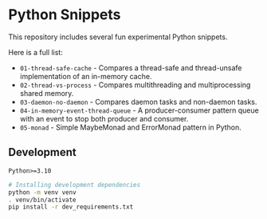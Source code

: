 # Python Snippets

This repository includes several fun experimental Python snippets.

Here is a full list:

- `01-thread-safe-cache` - Compares a thread-safe and thread-unsafe implementation of an in-memory cache.
- `02-thread-vs-process` - Compares multithreading and multiprocessing shared memory.
- `03-daemon-no-daemon` - Compares daemon tasks and non-daemon tasks.
- `04-in-memory-event-thread-queue` - A producer-consumer pattern queue with an event to stop both producer and consumer.
- `05-monad` - Simple MaybeMonad and ErrorMonad pattern in Python.
## Development

`Python>=3.10`


```sh
# Installing development dependencies
python -m venv venv 
. venv/bin/activate
pip install -r dev_requirements.txt
```

